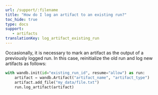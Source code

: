 ```yaml
---
url: /support/:filename
title: "How do I log an artifact to an existing run?"
toc_hide: true
type: docs
support:
   - artifacts
translationKey: log_artifact_existing_run
---
```

Occasionally, it is necessary to mark an artifact as the output of a previously logged run. In this case, reinitialize the old run and log new artifacts as follows:

```python
with wandb.init(id="existing_run_id", resume="allow") as run:
    artifact = wandb.Artifact("artifact_name", "artifact_type")
    artifact.add_file("my_data/file.txt")
    run.log_artifact(artifact)
```